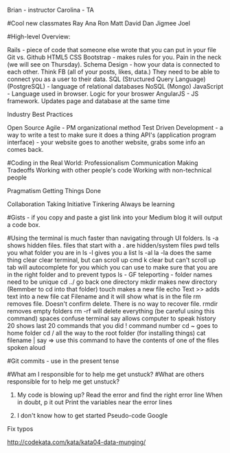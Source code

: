 Brian - instructor
Carolina - TA

#Cool new classmates
Ray
Ana
Ron
Matt
David
Dan
Jigmee
Joel

#High-level Overview:

Rails - piece of code that someone else wrote that you can put in your file
Git vs. Github
HTML5
CSS
Bootstrap - makes rules for you. Pain in the neck (we will see on Thursday).
Schema Design - how your data is connected to each other. Think FB (all of your posts, likes, data.) They need to be able to connect you as a user to their data.
SQL (Structured Query Language) (PostgreSQL) - language of relational databases
    NoSQL (Mongo)
JavaScript - Language used in browser. Logic for your broswer
    AngularJS - JS framework. Updates page and database at the same time

Industry Best Practices

Open Source
Agile - PM organizational method
Test Driven Development - a way to write a test to make sure it does a thing
API's (application program interface) - your website goes to another website, grabs some info an comes back.

#Coding in the Real World:
Professionalism
Communication
Making Tradeoffs
Working with other people's code
Working with non-technical people

Pragmatism
Getting Things Done

Collaboration
Taking Initiative
Tinkering
Always be learning

#Gists - if you copy and paste a gist link into your Medium blog it will output a code box.

#Using the terminal is much faster than navigating through UI folders.
    ls -a shows hidden files. files that start with a . are hidden/system files
    pwd tells you what folder you are in
    ls -l gives you a list
    ls -al 
    la -la does the same thing 
    clear clear terminal, but can scroll up 
    cmd k clear but can't scroll up 
    tab will autocomplete for you which you can use to make sure that you are in the right folder and to prevent typos
    ls - GF 
    teleporting - folder names need to be unique
    cd ../ go back one directory
    mkdir makes new directory (Remmber to cd into that folder)
    touch makes a new file 
    echo Text >> adds text into a new file 
    cat Filename and it will show what is in the file 
    rm removes file. Doesn't confirm delete. There is no way to recover file.
    rmdir removes empty folders 
    rm -rf will delete everything (be careful using this command)
    spaces confuse terminal 
    say allows computer to speak
    history 20 shows last 20 commands that you did 
        ! command number
    cd ~ goes to home folder 
    cd / all the way to the root folder (for installing things) 
    cat filename | say => use this command to have the contents of one of the files spoken aloud

#Git
commits - use in the present tense
    
#What am I responsible for to help me get unstuck?
#What are others responsible for to help me get unstuck?

1. My code is blowing up?
    Read the error and find the right error line
    When in doubt, p it out 
    Print the variables near the error lines

2. I don't know how to get started
    Pseudo-code
    Google

Fix typos 

<http://codekata.com/kata/kata04-data-munging/>